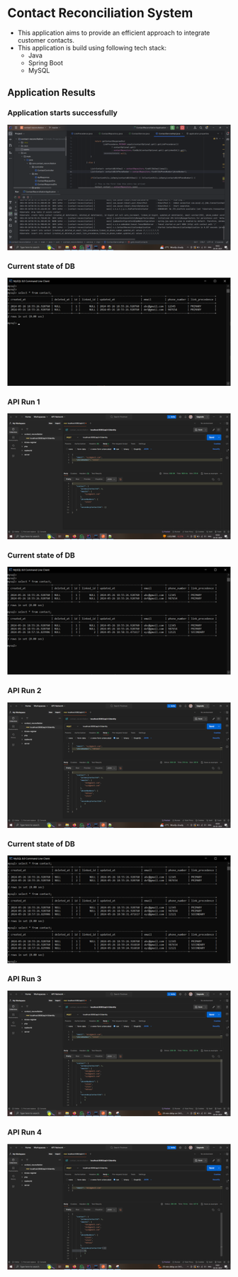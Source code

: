 # Contact Reconciliation System

- This application aims to provide an efficient approach to integrate customer contacts.
- This application is build using following tech stack:
    - Java
    - Spring Boot
    - MySQL

## Application Results

### Application starts successfully

![App Start](https://github.com/abhishek-bits/contact-reconciliation/blob/master/spans/app_start.png?raw=true)

### Current state of DB

![DB State](https://github.com/abhishek-bits/contact-reconciliation/blob/master/spans/db_state_1.PNG?raw=true)

### API Run 1

![API Run 1](https://github.com/abhishek-bits/contact-reconciliation/blob/master/spans/api_1.png?raw=true)

### Current state of DB

![DB State](https://github.com/abhishek-bits/contact-reconciliation/blob/master/spans/db_state_2.PNG?raw=true)

### API Run 2

![API Run 2](https://github.com/abhishek-bits/contact-reconciliation/blob/master/spans/api_2.png?raw=true)

### Current state of DB

![DB State](https://github.com/abhishek-bits/contact-reconciliation/blob/master/spans/db_state_3.PNG?raw=true)

### API Run 3

![API Run 3](https://github.com/abhishek-bits/contact-reconciliation/blob/master/spans/api_3.png?raw=true)

### API Run 4

![API Run 4](https://github.com/abhishek-bits/contact-reconciliation/blob/master/spans/api_4.png?raw=true)
